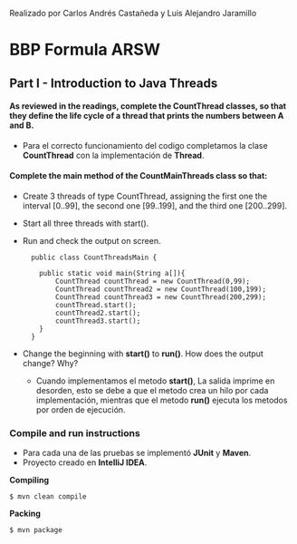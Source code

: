 Realizado por Carlos Andrés Castañeda y Luis Alejandro Jaramillo

# BBP Formula ARSW

## Part I - Introduction to Java Threads

#### As reviewed in the readings, complete the CountThread classes, so that they define the life cycle of a thread that     prints the numbers between A and B. 

  * Para el correcto funcionamiento del codigo completamos la clase **CountThread** con la implementación de **Thread**.

#### Complete the main method of the CountMainThreads class so that: 
* Create 3 threads of type CountThread, assigning the first one the interval [0..99], the second one [99..199], and the third one [200..299]. 
* Start all three threads with start(). 
* Run and check the output on screen. 
  ```
    public class CountThreadsMain {
    
      public static void main(String a[]){
          CountThread countThread = new CountThread(0,99);
          CountThread countThread2 = new CountThread(100,199);
          CountThread countThread3 = new CountThread(200,299);
          countThread.start();
          countThread2.start();
          countThread3.start();
      }
    }
   ```
 * Change the beginning with **start()** to **run()**. How does the output change? Why?
 
   * Cuando implementamos el metodo **start()**, La salida imprime en desorden, esto se debe a que el metodo crea un hilo por cada implementación, mientras que el metodo **run()** ejecuta los metodos por orden de ejecución.
   
### Compile and run instructions

* Para cada una de las pruebas se implementó **JUnit** y **Maven**.
* Proyecto creado en **IntelliJ IDEA**.

**Compiling**
```
$ mvn clean compile
```
**Packing**
```
$ mvn package
```

    
